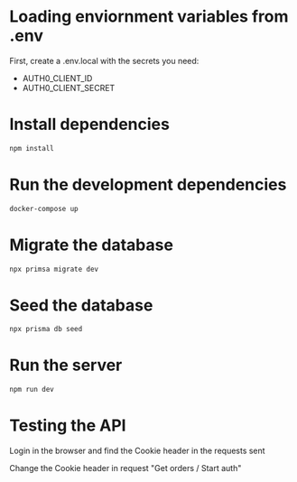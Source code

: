 # Loading enviornment variables from .env

First, create a .env.local with the secrets you need:

- AUTH0_CLIENT_ID
- AUTH0_CLIENT_SECRET

# Install dependencies

```bash
npm install
```

# Run the development dependencies

```bash
docker-compose up
```

# Migrate the database

```bash
npx primsa migrate dev
```

# Seed the database

```bash
npx prisma db seed
```

# Run the server

```bash
npm run dev
```

# Testing the API

Login in the browser and find the Cookie header in the requests sent

Change the Cookie header in request "Get orders / Start auth"
